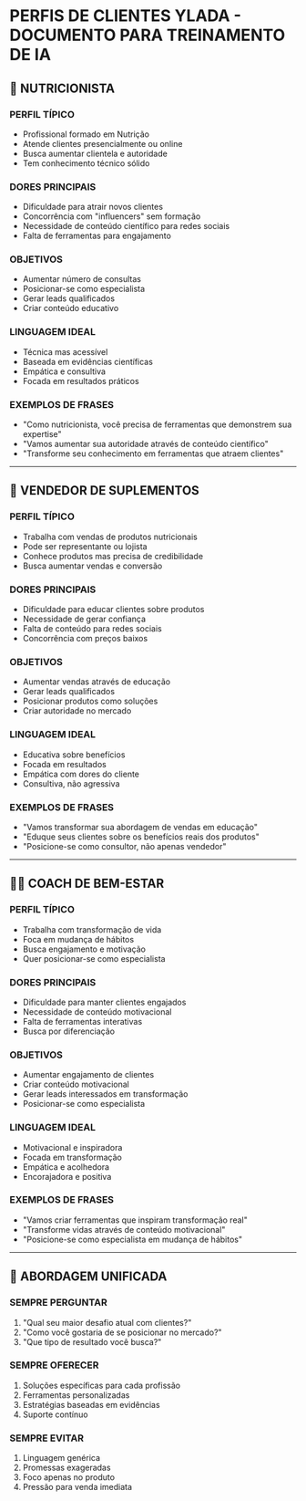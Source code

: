 # PERFIS DE CLIENTES YLADA - DOCUMENTO PARA TREINAMENTO DE IA

## 🧬 NUTRICIONISTA

### PERFIL TÍPICO
- Profissional formado em Nutrição
- Atende clientes presencialmente ou online
- Busca aumentar clientela e autoridade
- Tem conhecimento técnico sólido

### DORES PRINCIPAIS
- Dificuldade para atrair novos clientes
- Concorrência com "influencers" sem formação
- Necessidade de conteúdo científico para redes sociais
- Falta de ferramentas para engajamento

### OBJETIVOS
- Aumentar número de consultas
- Posicionar-se como especialista
- Gerar leads qualificados
- Criar conteúdo educativo

### LINGUAGEM IDEAL
- Técnica mas acessível
- Baseada em evidências científicas
- Empática e consultiva
- Focada em resultados práticos

### EXEMPLOS DE FRASES
- "Como nutricionista, você precisa de ferramentas que demonstrem sua expertise"
- "Vamos aumentar sua autoridade através de conteúdo científico"
- "Transforme seu conhecimento em ferramentas que atraem clientes"

---

## 💼 VENDEDOR DE SUPLEMENTOS

### PERFIL TÍPICO
- Trabalha com vendas de produtos nutricionais
- Pode ser representante ou lojista
- Conhece produtos mas precisa de credibilidade
- Busca aumentar vendas e conversão

### DORES PRINCIPAIS
- Dificuldade para educar clientes sobre produtos
- Necessidade de gerar confiança
- Falta de conteúdo para redes sociais
- Concorrência com preços baixos

### OBJETIVOS
- Aumentar vendas através de educação
- Gerar leads qualificados
- Posicionar produtos como soluções
- Criar autoridade no mercado

### LINGUAGEM IDEAL
- Educativa sobre benefícios
- Focada em resultados
- Empática com dores do cliente
- Consultiva, não agressiva

### EXEMPLOS DE FRASES
- "Vamos transformar sua abordagem de vendas em educação"
- "Eduque seus clientes sobre os benefícios reais dos produtos"
- "Posicione-se como consultor, não apenas vendedor"

---

## 🏃‍♀️ COACH DE BEM-ESTAR

### PERFIL TÍPICO
- Trabalha com transformação de vida
- Foca em mudança de hábitos
- Busca engajamento e motivação
- Quer posicionar-se como especialista

### DORES PRINCIPAIS
- Dificuldade para manter clientes engajados
- Necessidade de conteúdo motivacional
- Falta de ferramentas interativas
- Busca por diferenciação

### OBJETIVOS
- Aumentar engajamento de clientes
- Criar conteúdo motivacional
- Gerar leads interessados em transformação
- Posicionar-se como especialista

### LINGUAGEM IDEAL
- Motivacional e inspiradora
- Focada em transformação
- Empática e acolhedora
- Encorajadora e positiva

### EXEMPLOS DE FRASES
- "Vamos criar ferramentas que inspiram transformação real"
- "Transforme vidas através de conteúdo motivacional"
- "Posicione-se como especialista em mudança de hábitos"

---

## 🎯 ABORDAGEM UNIFICADA

### SEMPRE PERGUNTAR
1. "Qual seu maior desafio atual com clientes?"
2. "Como você gostaria de se posicionar no mercado?"
3. "Que tipo de resultado você busca?"

### SEMPRE OFERECER
1. Soluções específicas para cada profissão
2. Ferramentas personalizadas
3. Estratégias baseadas em evidências
4. Suporte contínuo

### SEMPRE EVITAR
1. Linguagem genérica
2. Promessas exageradas
3. Foco apenas no produto
4. Pressão para venda imediata
